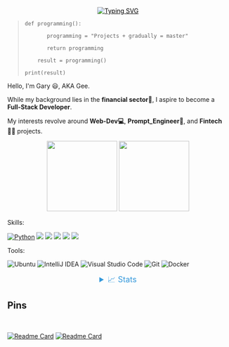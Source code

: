 <p align="center">
    <a href="https://github.com/drkostas" style="color: black;">
        <img src="https://readme-typing-svg.demolab.com?font=Georgia&size=18&duration=2000&pause=100&multiline=true&width=500&height=80&lines=Gary%2C; Programming%2C+Financial-analyst%2C+Prompts-Fans %2C;" alt="Typing SVG" />
    </a>
</p>

>     def programming():
> 
>            programming = "Projects + gradually = master"
> 
>            return programming
>
>         result = programming()
>
>     print(result)

Hello, I'm Gary 😃, AKA Gee. 

While my background lies in the **financial sector💸**, I aspire to become a **Full-Stack Developer**.

My interests revolve around **Web-Dev💻**, **Prompt_Engineer🤖**, and **Fintech👨‍💻** projects. 

</div>
<p align="center">
  <img height="160" src="https://github-readme-stats.vercel.app/api/top-langs/?username=hougarry&layout=compact&hide=html&theme=react"/>
  <img height="160" src="https://github-readme-stats.vercel.app/api?username=hougarry&show_icons=true&theme=react&include_all_commits=true"/>
</p>

Skills:

[![Python](https://img.shields.io/badge/Python-3776AB?style=flat-square&logo=python&logoColor=white)](https://www.python.org) ![](https://img.shields.io/badge/Java-orange?style=flat-square&logo=java&logoColor=white) ![](https://img.shields.io/badge/JavaScript-red?style=flat-square&logo=javascript&logoColor=white) ![](https://img.shields.io/badge/MySQL-blue?style=flat-square&logo=mysql&logoColor=white) ![](https://img.shields.io/badge/Spring-grey?style=flat-square&logo=spring&logoColor=white) ![](https://img.shields.io/badge/Vue.js-black?style=flat-square&logo=vue.js&logoColor=white) 

Tools:

![Ubuntu](https://img.shields.io/badge/-Ubuntu-e95420?style=flat-square&logo=ubuntu&logoColor=white)
![IntelliJ IDEA](https://img.shields.io/badge/-IntelliJ%20IDEA-000000?style=flat-square&logo=IntelliJ%20IDEA&logoColor=white)
![Visual Studio Code](https://img.shields.io/badge/-Visual%20Studio%20Code-007acc?style=flat-square&logo=Visual%20Studio%20Code&logoColor=white)
![Git](https://img.shields.io/badge/-Git-f05032?style=flat-square&logo=Git&logoColor=white)
![Docker](https://img.shields.io/badge/-Docker-2496ED?style=flat-square&logo=Docker&logoColor=white)


<details style="text-align: center;">
    <summary style="color: #3498db; font-size: 18px;">📈 Stats</summary>
    <br>
    <div style="display: flex; justify-content: center;">
        <img src="https://github-profile-summary-cards.vercel.app/api/cards/profile-details?username=hougarry&theme=dracula" alt="GitHub Info" style="max-width: 100%;" />
    </div>
</details>


## Pins
</br>

[![Readme Card](https://github-readme-stats.vercel.app/api/pin/?username=hougarry&repo=chatgpt-advanced-prompts)](https://github.com/hougarry/chatgpt-advanced-prompts)
[![Readme Card](https://github-readme-stats-one-jet-43.vercel.app/api/pin/?username=hougarry&repo=Mr.G-Your-AI-English-all-language-Tutor)](https://github.com/hougarry/Mr.G-Your-AI-English-all-language-Tutor)


